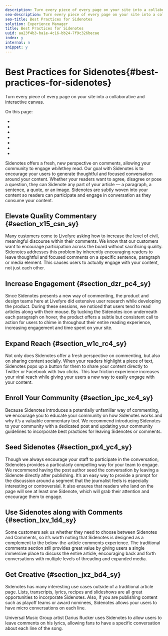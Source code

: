 ```yaml
---
description: Turn every piece of every page on your site into a collaborative and interactive canvas.
seo-description: Turn every piece of every page on your site into a collaborative and interactive canvas.
seo-title: Best Practices for Sidenotes
solution: Experience Manager
title: Best Practices for Sidenotes
uuid: aa23f4b3-ba1e-4c16-bb24-7f9c326becae
index: y
internal: n
snippet: y
---
```


# Best Practices for Sidenotes{#best-practices-for-sidenotes}

Turn every piece of every page on your site into a collaborative and interactive canvas.

On this page:

* [](#c_best_practices_for_sidenotes/section_x15_csn_sy) 
* [](#c_best_practices_for_sidenotes/section_dzr_pc4_sy) 
* [](#c_best_practices_for_sidenotes/section_w1c_rc4_sy) 
* [](#c_best_practices_for_sidenotes/section_ipc_xc4_sy) 
* [](#c_best_practices_for_sidenotes/section_px4_yc4_sy) 
* [](#c_best_practices_for_sidenotes/section_lxv_1d4_sy) 
* [](#c_best_practices_for_sidenotes/section_jxz_bd4_sy)

<a id="section_egz_1sn_sy"></a>

Sidenotes offers a fresh, new perspective on comments, allowing your community to engage *while*they read. Our goal with Sidenotes is to encourage your users to generate thoughtful and focused conversation around your content. Whether your readers want to agree, disagree or pose a question, they can Sidenote any part of your article — a paragraph, a sentence, a quote, or an image. Sidenotes are subtly woven into your content so readers can participate and engage in conversation as they consume your content.

## Elevate Quality Commentary {#section_x15_csn_sy}

Many customers come to Livefyre asking how to increase the level of civil, meaningful discourse within their comments. We know that our customers want to encourage participation across the board without sacrificing quality. Sidenotes addresses this problem by inherently encouraging readers to leave thoughtful and focused comments on a specific sentence, paragraph or media element. This causes users to actually engage with your content, not just each other.

## Increase Engagement {#section_dzr_pc4_sy}

Since Sidenotes presents a new way of commenting, the product and design teams here at Livefyre did extensive user research while developing the product. During these sessions, we noticed that users tend to read articles along with their mouse. By tucking the Sidenotes icon underneath each paragraph on hover, the product offers a subtle but consistent call to action for users to chime in throughout their entire reading experience, increasing engagement and time spent on your site.

## Expand Reach {#section_w1c_rc4_sy}

Not only does Sidenotes offer a fresh perspective on commenting, but also on sharing content socially. When your readers highlight a piece of text, Sidenotes pops up a button for them to share your content directly to Twitter or Facebook with two clicks. This low friction experience increases your viral reach while giving your users a new way to easily engage with your content.

## Enroll Your Community {#section_ipc_xc4_sy}

Because Sidenotes introduces a potentially unfamiliar way of commenting, we encourage you to educate your community on how Sidenotes works and why it’s a valuable commentary tool. We recommend introducing Sidenotes to your community with a dedicated post and updating your community guidelines to incorporate best practices for leaving Sidenotes or comments.

## Seed Sidenotes {#section_px4_yc4_sy}

Though we always encourage your staff to participate in the conversation, Sidenotes provides a particularly compelling way for your team to engage. We recommend having the post author seed the conversation by leaving a Sidenote directly after publishing. It’s an easy way to provide a prompt for the discussion around a segment that the journalist feels is especially interesting or controversial. It also ensures that readers who land on the page will see at least one Sidenote, which will grab their attention and encourage them to engage.

## Use Sidenotes along with Comments {#section_lxv_1d4_sy}

Some customers ask us whether they need to choose between Sidenotes and Comments, so it’s worth noting that Sidenotes is designed as a complement to the below-the-article comments experience. The traditional comments section still provides great value by giving users a single immersive place to discuss the entire article, encouraging back and forth conversations with multiple levels of threading and expanded media.

## Get Creative {#section_jxz_bd4_sy}

Sidenotes has many interesting use cases outside of a traditional article page. Lists, transcripts, lyrics, recipes and slideshows are all great opportunities to incorporate Sidenotes. Also, if you are publishing content such as playoff teams or award nominees, Sidenotes allows your users to have micro conversations on each line.

Universal Music Group artist Darius Rucker uses Sidenotes to allow users to leave comments on his lyrics, allowing fans to have a specific conversation about each line of the song.
